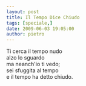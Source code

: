 ```yaml
---
layout: post
title: Il Tempo Dice Chiudo
tags: [speciale,]
date: 2009-06-03 19:05:00
author: pietro
---
```

Ti cerca il tempo nudo<br/>alzo lo sguardo<br/>ma neanch'io ti vedo;<br/>sei sfuggita al tempo<br/>e il tempo ha detto chiudo.
